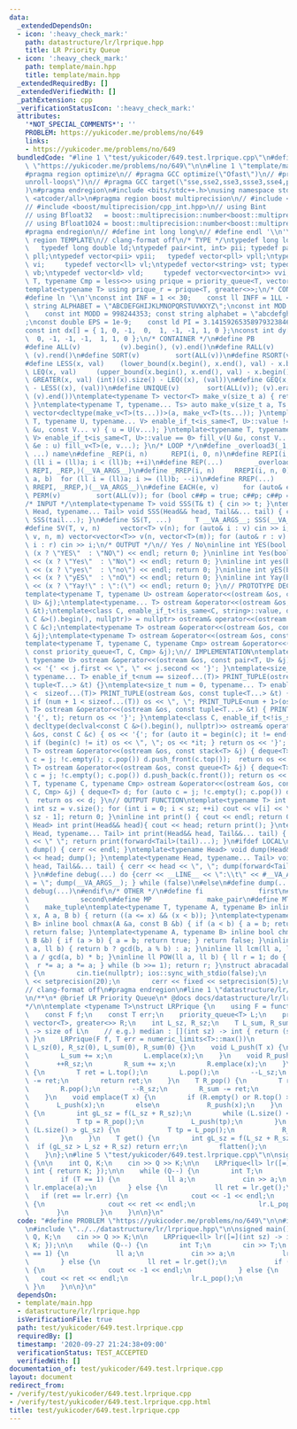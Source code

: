 ```yaml
---
data:
  _extendedDependsOn:
  - icon: ':heavy_check_mark:'
    path: datastructure/lr/lrprique.hpp
    title: LR Priority Queue
  - icon: ':heavy_check_mark:'
    path: template/main.hpp
    title: template/main.hpp
  _extendedRequiredBy: []
  _extendedVerifiedWith: []
  _pathExtension: cpp
  _verificationStatusIcon: ':heavy_check_mark:'
  attributes:
    '*NOT_SPECIAL_COMMENTS*': ''
    PROBLEM: https://yukicoder.me/problems/no/649
    links:
    - https://yukicoder.me/problems/no/649
  bundledCode: "#line 1 \"test/yukicoder/649.test.lrprique.cpp\"\n#define PROBLEM\
    \ \"https://yukicoder.me/problems/no/649\"\n\n#line 1 \"template/main.hpp\"\n\
    #pragma region optimize\n// #pragma GCC optimize(\"Ofast\")\n// #pragma GCC optimize(\"\
    unroll-loops\")\n// #pragma GCC target(\"sse,sse2,sse3,ssse3,sse4,popcnt,abm,mmx,avx\"\
    )\n#pragma endregion\n#include <bits/stdc++.h>\nusing namespace std;\n// #include\
    \ <atcoder/all>\n#pragma region boost multiprecision\n// #include <boost/multiprecision/cpp_dec_float.hpp>\n\
    // #include <boost/multiprecision/cpp_int.hpp>\n// using Bint       = boost::multiprecision::cpp_int;\n\
    // using Bfloat32   = boost::multiprecision::number<boost::multiprecision::cpp_dec_float<32>>;\n\
    // using Bfloat1024 = boost::multiprecision::number<boost::multiprecision::cpp_dec_float<1024>>;\n\
    #pragma endregion\n// #define int long long\n// #define endl '\\n'\n\n#pragma\
    \ region TEMPLATE\n// clang-format off\n/* TYPE */\ntypedef long long ll;    \
    \   typedef long double ld;\ntypedef pair<int, int> pii; typedef pair<ll, ll>\
    \ pll;\ntypedef vector<pii> vpii;   typedef vector<pll> vpll;\ntypedef vector<int>\
    \ vi;     typedef vector<ll> vl;\ntypedef vector<string> vst; typedef vector<bool>\
    \ vb;\ntypedef vector<ld> vld;     typedef vector<vector<int>> vvi;\ntemplate<typename\
    \ T, typename Cmp = less<>> using prique = priority_queue<T, vector<T>, Cmp>;\n\
    template<typename T> using prique_r = prique<T, greater<>>;\n/* CONSTANT */\n\
    #define ln '\\n'\nconst int INF = 1 << 30;    const ll INFF = 1LL << 60;  const\
    \ string ALPHABET = \"ABCDEFGHIJKLMNOPQRSTUVWXYZ\";\nconst int MOD = 1e9 + 7;\
    \    const int MODD = 998244353; const string alphabet = \"abcdefghijklmnopqrstuvwxyz\"\
    ;\nconst double EPS = 1e-9;    const ld PI = 3.14159265358979323846264338327950288;\n\
    const int dx[] = { 1, 0, -1,  0,  1, -1, -1, 1, 0 };\nconst int dy[] = { 0, 1,\
    \  0, -1, -1, -1,  1, 1, 0 };\n/* CONTAINER */\n#define PB              emplace_back\n\
    #define ALL(v)          (v).begin(), (v).end()\n#define RALL(v)         (v).rbegin(),\
    \ (v).rend()\n#define SORT(v)         sort(ALL(v))\n#define RSORT(v)        sort(RALL(v))\n\
    #define LESS(x, val)    (lower_bound(x.begin(), x.end(), val) - x.begin())\n#define\
    \ LEQ(x, val)     (upper_bound(x.begin(), x.end(), val) - x.begin())\n#define\
    \ GREATER(x, val) (int)(x).size() - LEQ((x), (val))\n#define GEQ(x, val)     (int)(x).size()\
    \ - LESS((x), (val))\n#define UNIQUE(v)       sort(ALL(v)); (v).erase(unique(ALL(v)),\
    \ (v).end())\ntemplate<typename T> vector<T> make_v(size_t a) { return vector<T>(a);\
    \ }\ntemplate<typename T, typename... Ts> auto make_v(size_t a, Ts... ts) { return\
    \ vector<decltype(make_v<T>(ts...))>(a, make_v<T>(ts...)); }\ntemplate<typename\
    \ T, typename U, typename... V> enable_if_t<is_same<T, U>::value != 0> fill_v(U\
    \ &u, const V... v) { u = U(v...); }\ntemplate<typename T, typename U, typename...\
    \ V> enable_if_t<is_same<T, U>::value == 0> fill_v(U &u, const V... v) { for (auto\
    \ &e : u) fill_v<T>(e, v...); }\n/* LOOP */\n#define _overload3(_1, _2, _3, name,\
    \ ...) name\n#define _REP(i, n)      REPI(i, 0, n)\n#define REPI(i, a, b)   for\
    \ (ll i = (ll)a; i < (ll)b; ++i)\n#define REP(...)        _overload3(__VA_ARGS__,\
    \ REPI, _REP,)(__VA_ARGS__)\n#define _RREP(i, n)     RREPI(i, n, 0)\n#define RREPI(i,\
    \ a, b)  for (ll i = (ll)a; i >= (ll)b; --i)\n#define RREP(...)       _overload3(__VA_ARGS__,\
    \ RREPI, _RREP,)(__VA_ARGS__)\n#define EACH(e, v)      for (auto& e : v)\n#define\
    \ PERM(v)         sort(ALL(v)); for (bool c##p = true; c##p; c##p = next_permutation(ALL(v)))\n\
    /* INPUT */\ntemplate<typename T> void SSS(T& t) { cin >> t; }\ntemplate<typename\
    \ Head, typename... Tail> void SSS(Head&& head, Tail&&... tail) { cin >> head;\
    \ SSS(tail...); }\n#define SS(T, ...)      T __VA_ARGS__; SSS(__VA_ARGS__);\n\
    #define SV(T, v, n)     vector<T> v(n); for (auto& i : v) cin >> i;\n#define SVV(T,\
    \ v, n, m) vector<vector<T>> v(n, vector<T>(m)); for (auto& r : v) for (auto&\
    \ i : r) cin >> i;\n/* OUTPUT */\n// Yes / No\ninline int YES(bool x) { cout <<\
    \ (x ? \"YES\"  : \"NO\") << endl; return 0; }\ninline int Yes(bool x) { cout\
    \ << (x ? \"Yes\"  : \"No\") << endl; return 0; }\ninline int yes(bool x) { cout\
    \ << (x ? \"yes\"  : \"no\") << endl; return 0; }\ninline int yES(bool x) { cout\
    \ << (x ? \"yES\"  : \"nO\") << endl; return 0; }\ninline int Yay(bool x) { cout\
    \ << (x ? \"Yay!\" : \":(\") << endl; return 0; }\n// PROTOTYPE DECLARATION\n\
    template<typename T, typename U> ostream &operator<<(ostream &os, const pair<T,\
    \ U> &j);\ntemplate<typename... T> ostream &operator<<(ostream &os, const tuple<T...>\
    \ &t);\ntemplate<class C, enable_if_t<!is_same<C, string>::value, decltype(declval<const\
    \ C &>().begin(), nullptr)> = nullptr> ostream& operator<<(ostream &os, const\
    \ C &c);\ntemplate<typename T> ostream &operator<<(ostream &os, const stack<T>\
    \ &j);\ntemplate<typename T> ostream &operator<<(ostream &os, const queue<T> &j);\n\
    template<typename T, typename C, typename Cmp> ostream &operator<<(ostream &os,\
    \ const priority_queue<T, C, Cmp> &j);\n// IMPLEMENTATION\ntemplate<typename T,\
    \ typename U> ostream &operator<<(ostream &os, const pair<T, U> &j) { return os\
    \ << '{' << j.first << \", \" << j.second << '}'; }\ntemplate<size_t num = 0,\
    \ typename... T> enable_if_t<num == sizeof...(T)> PRINT_TUPLE(ostream &os, const\
    \ tuple<T...> &t) {}\ntemplate<size_t num = 0, typename... T> enable_if_t<num\
    \ <  sizeof...(T)> PRINT_TUPLE(ostream &os, const tuple<T...> &t) { os << get<num>(t);\
    \ if (num + 1 < sizeof...(T)) os << \", \"; PRINT_TUPLE<num + 1>(os, t); }\ntemplate<typename...\
    \ T> ostream &operator<<(ostream &os, const tuple<T...> &t) { PRINT_TUPLE(os <<\
    \ '{', t); return os << '}'; }\ntemplate<class C, enable_if_t<!is_same<C, string>::value,\
    \ decltype(declval<const C &>().begin(), nullptr)>> ostream& operator<<(ostream\
    \ &os, const C &c) { os << '{'; for (auto it = begin(c); it != end(c); it++) {\
    \ if (begin(c) != it) os << \", \"; os << *it; } return os << '}'; }\ntemplate<typename\
    \ T> ostream &operator<<(ostream &os, const stack<T> &j) { deque<T> d; for (auto\
    \ c = j; !c.empty(); c.pop()) d.push_front(c.top());  return os << d; }\ntemplate<typename\
    \ T> ostream &operator<<(ostream &os, const queue<T> &j) { deque<T> d; for (auto\
    \ c = j; !c.empty(); c.pop()) d.push_back(c.front()); return os << d; }\ntemplate<typename\
    \ T, typename C, typename Cmp> ostream &operator<<(ostream &os, const priority_queue<T,\
    \ C, Cmp> &j) { deque<T> d; for (auto c = j; !c.empty(); c.pop()) d.push_front(c.top());\
    \  return os << d; }\n// OUTPUT FUNCTION\ntemplate<typename T> int PV(T &v) {\
    \ int sz = v.size(); for (int i = 0; i < sz; ++i) cout << v[i] << \" \\n\"[i ==\
    \ sz - 1]; return 0; }\ninline int print() { cout << endl; return 0; }\ntemplate<typename\
    \ Head> int print(Head&& head){ cout << head; return print(); }\ntemplate<typename\
    \ Head, typename... Tail> int print(Head&& head, Tail&&... tail) { cout << head\
    \ << \" \"; return print(forward<Tail>(tail)...); }\n#ifdef LOCAL\ninline void\
    \ dump() { cerr << endl; }\ntemplate<typename Head> void dump(Head&& head) { cerr\
    \ << head; dump(); }\ntemplate<typename Head, typename... Tail> void dump(Head&&\
    \ head, Tail&&... tail) { cerr << head << \", \"; dump(forward<Tail>(tail)...);\
    \ }\n#define debug(...) do {cerr << __LINE__ << \":\\t\" << #__VA_ARGS__ << \"\
    \ = \"; dump(__VA_ARGS__); } while (false)\n#else\n#define dump(...)\n#define\
    \ debug(...)\n#endif\n/* OTHER */\n#define fi              first\n#define se \
    \             second\n#define MP              make_pair\n#define MT          \
    \    make_tuple\ntemplate<typename T, typename A, typename B> inline bool between(T\
    \ x, A a, B b) { return ((a <= x) && (x < b)); }\ntemplate<typename A, typename\
    \ B> inline bool chmax(A &a, const B &b) { if (a < b) { a = b; return true; }\
    \ return false; }\ntemplate<typename A, typename B> inline bool chmin(A &a, const\
    \ B &b) { if (a > b) { a = b; return true; } return false; }\ninline ll gcd(ll\
    \ a, ll b) { return b ? gcd(b, a % b) : a; }\ninline ll lcm(ll a, ll b) { return\
    \ a / gcd(a, b) * b; }\ninline ll POW(ll a, ll b) { ll r = 1; do { if (b & 1)\
    \  r *= a; a *= a; } while (b >>= 1); return r; }\nstruct abracadabra {\n    abracadabra()\
    \ {\n        cin.tie(nullptr); ios::sync_with_stdio(false);\n        cout << fixed\
    \ << setprecision(20);\n        cerr << fixed << setprecision(5);\n    };\n} ABRACADABRA;\n\
    // clang-format off\n#pragma endregion\n#line 1 \"datastructure/lr/lrprique.hpp\"\
    \n/**\n* @brief LR Priority Queue\n* @docs docs/datastructure/lr/lrprique.md\n\
    */\n\ntemplate <typename T>\nstruct LRPrique {\n    using F = function<int(int)>;\n\
    \    const F f;\n    const T err;\n    priority_queue<T> L;\n    priority_queue<T,\
    \ vector<T>, greater<>> R;\n    int L_sz, R_sz;\n    T L_sum, R_sum;\n    // f(sz)\
    \ -> size of L\n    // e.g.) median : [](int sz) -> int { return (sz + 1) / 2;\
    \ }\n    LRPrique(F f, T err = numeric_limits<T>::max())\n        : f(f), err(err),\
    \ L_sz(0), R_sz(0), L_sum(0), R_sum(0) {}\n    void L_push(T x) {\n        ++L_sz;\n\
    \        L_sum += x;\n        L.emplace(x);\n    }\n    void R_push(T x) {\n \
    \       ++R_sz;\n        R_sum += x;\n        R.emplace(x);\n    }\n    T L_pop()\
    \ {\n        T ret = L.top();\n        L.pop();\n        --L_sz;\n        L_sum\
    \ -= ret;\n        return ret;\n    }\n    T R_pop() {\n        T ret = R.top();\n\
    \        R.pop();\n        --R_sz;\n        R_sum -= ret;\n        return ret;\n\
    \    }\n    void emplace(T x) {\n        if (R.empty() or R.top() > x)\n     \
    \       L_push(x);\n        else\n            R_push(x);\n    }\n    void flatten()\
    \ {\n        int gL_sz = f(L_sz + R_sz);\n        while (L.size() < gL_sz) {\n\
    \            T tp = R_pop();\n            L_push(tp);\n        }\n        while\
    \ (L.size() > gL_sz) {\n            T tp = L_pop();\n            R_push(tp);\n\
    \        }\n    }\n    T get() {\n        int gL_sz = f(L_sz + R_sz);\n      \
    \  if (gL_sz > L_sz + R_sz) return err;\n        flatten();\n        return L.top();\n\
    \    }\n};\n#line 5 \"test/yukicoder/649.test.lrprique.cpp\"\n\nsigned main()\
    \ {\n\n    int Q, K;\n    cin >> Q >> K;\n\n    LRPrique<ll> lr([=](int sz) ->\
    \ int { return K; });\n\n    while (Q--) {\n        int T;\n        cin >> T;\n\
    \        if (T == 1) {\n            ll a;\n            cin >> a;\n           \
    \ lr.emplace(a);\n        } else {\n            ll ret = lr.get();\n         \
    \   if (ret == lr.err) {\n                cout << -1 << endl;\n            } else\
    \ {\n                cout << ret << endl;\n                lr.L_pop();\n     \
    \       }\n        }\n    }\n\n}\n"
  code: "#define PROBLEM \"https://yukicoder.me/problems/no/649\"\n\n#include \"../../template/main.hpp\"\
    \n#include \"../../datastructure/lr/lrprique.hpp\"\n\nsigned main() {\n\n    int\
    \ Q, K;\n    cin >> Q >> K;\n\n    LRPrique<ll> lr([=](int sz) -> int { return\
    \ K; });\n\n    while (Q--) {\n        int T;\n        cin >> T;\n        if (T\
    \ == 1) {\n            ll a;\n            cin >> a;\n            lr.emplace(a);\n\
    \        } else {\n            ll ret = lr.get();\n            if (ret == lr.err)\
    \ {\n                cout << -1 << endl;\n            } else {\n             \
    \   cout << ret << endl;\n                lr.L_pop();\n            }\n       \
    \ }\n    }\n\n}\n"
  dependsOn:
  - template/main.hpp
  - datastructure/lr/lrprique.hpp
  isVerificationFile: true
  path: test/yukicoder/649.test.lrprique.cpp
  requiredBy: []
  timestamp: '2020-09-27 21:24:38+09:00'
  verificationStatus: TEST_ACCEPTED
  verifiedWith: []
documentation_of: test/yukicoder/649.test.lrprique.cpp
layout: document
redirect_from:
- /verify/test/yukicoder/649.test.lrprique.cpp
- /verify/test/yukicoder/649.test.lrprique.cpp.html
title: test/yukicoder/649.test.lrprique.cpp
---
```

